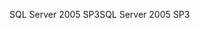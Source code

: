 <span data-ttu-id="b79b9-101">SQL Server 2005 SP3</span><span class="sxs-lookup"><span data-stu-id="b79b9-101">SQL Server 2005 SP3</span></span>